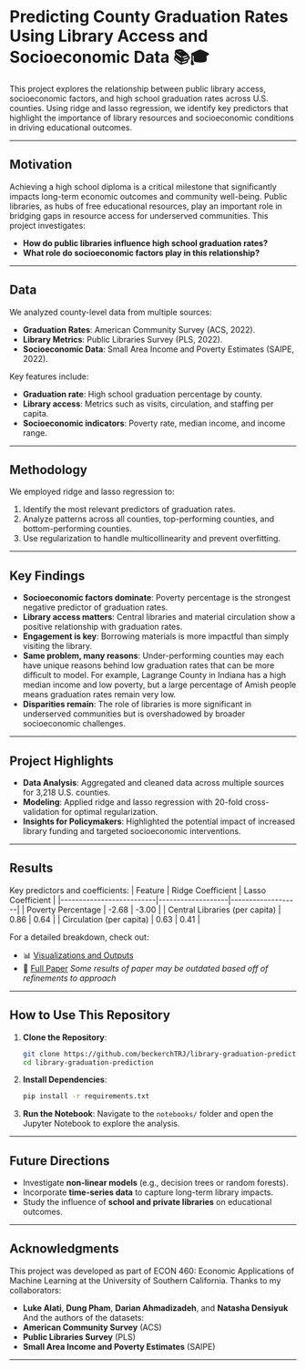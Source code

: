 
# **Predicting County Graduation Rates Using Library Access and Socioeconomic Data** 📚🎓

This project explores the relationship between public library access, socioeconomic factors, and high school graduation rates across U.S. counties. Using ridge and lasso regression, we identify key predictors that highlight the importance of library resources and socioeconomic conditions in driving educational outcomes.

---

## **Motivation**
Achieving a high school diploma is a critical milestone that significantly impacts long-term economic outcomes and community well-being. Public libraries, as hubs of free educational resources, play an important role in bridging gaps in resource access for underserved communities. This project investigates:
- **How do public libraries influence high school graduation rates?**
- **What role do socioeconomic factors play in this relationship?**

---

## **Data**
We analyzed county-level data from multiple sources:
- **Graduation Rates**: American Community Survey (ACS, 2022).
- **Library Metrics**: Public Libraries Survey (PLS, 2022).
- **Socioeconomic Data**: Small Area Income and Poverty Estimates (SAIPE, 2022).

Key features include:
- **Graduation rate**: High school graduation percentage by county.
- **Library access**: Metrics such as visits, circulation, and staffing per capita.
- **Socioeconomic indicators**: Poverty rate, median income, and income range.

---

## **Methodology**
We employed ridge and lasso regression to:
1. Identify the most relevant predictors of graduation rates.
2. Analyze patterns across all counties, top-performing counties, and bottom-performing counties.
3. Use regularization to handle multicollinearity and prevent overfitting.

---

## **Key Findings**
- **Socioeconomic factors dominate**: Poverty percentage is the strongest negative predictor of graduation rates.
- **Library access matters**: Central libraries and material circulation show a positive relationship with graduation rates.
- **Engagement is key**: Borrowing materials is more impactful than simply visiting the library.
- **Same problem, many reasons**: Under-performing counties may each have unique reasons behind low graduation rates that can be more difficult to model. For example, Lagrange County in Indiana has a high median income and low poverty, but a large percentage of Amish people means graduation rates remain very low.
- **Disparities remain**: The role of libraries is more significant in underserved communities but is overshadowed by broader socioeconomic challenges.

---

## **Project Highlights**
- **Data Analysis**: Aggregated and cleaned data across multiple sources for 3,218 U.S. counties.
- **Modeling**: Applied ridge and lasso regression with 20-fold cross-validation for optimal regularization.
- **Insights for Policymakers**: Highlighted the potential impact of increased library funding and targeted socioeconomic interventions.

---

## **Results**
Key predictors and coefficients:
| Feature                  | Ridge Coefficient | Lasso Coefficient |
|--------------------------|-------------------|-------------------|
| Poverty Percentage       | -2.68            | -3.00            |
| Central Libraries (per capita) | 0.86             | 0.64             |
| Circulation (per capita) | 0.63             | 0.41             |

For a detailed breakdown, check out:
- 📊 [Visualizations and Outputs](Results/)
- 📄 [Full Paper](Paper/library-graduation-paper.pdf) 
*Some results of paper may be outdated based off of refinements to approach*
---

## **How to Use This Repository**
1. **Clone the Repository**:
   ```bash
   git clone https://github.com/beckerchTRJ/library-graduation-prediction.git
   cd library-graduation-prediction
   ```
2. **Install Dependencies**:
   ```bash
   pip install -r requirements.txt
   ```
3. **Run the Notebook**:
   Navigate to the `notebooks/` folder and open the Jupyter Notebook to explore the analysis.

---

## **Future Directions**
- Investigate **non-linear models** (e.g., decision trees or random forests).
- Incorporate **time-series data** to capture long-term library impacts.
- Study the influence of **school and private libraries** on educational outcomes.

---

## **Acknowledgments**
This project was developed as part of ECON 460: Economic Applications of Machine Learning at the University of Southern California. Thanks to my collaborators:
- **Luke Alati**, **Dung Pham**, **Darian Ahmadizadeh**, and **Natasha Densiyuk**   
And the authors of the datasets:
- **American Community Survey** (ACS)
- **Public Libraries Survey** (PLS)
- **Small Area Income and Poverty Estimates** (SAIPE)

---
